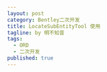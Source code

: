 ```yaml
---
layout: post
category: Bentley二次开发
title: LocateSubEntityTool 使用
tagline: by 明不知昔
tags: 
  - ORD
  - 二次开发
published: true
---
```



